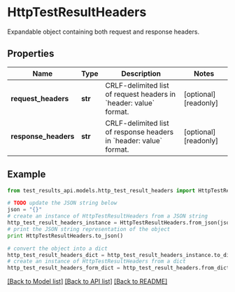 # HttpTestResultHeaders

Expandable object containing both request and response headers.

## Properties
Name | Type | Description | Notes
------------ | ------------- | ------------- | -------------
**request_headers** | **str** | CRLF-delimited list of request headers in &#x60;header: value&#x60; format. | [optional] [readonly] 
**response_headers** | **str** | CRLF-delimited list of response headers in &#x60;header: value&#x60; format. | [optional] [readonly] 

## Example

```python
from test_results_api.models.http_test_result_headers import HttpTestResultHeaders

# TODO update the JSON string below
json = "{}"
# create an instance of HttpTestResultHeaders from a JSON string
http_test_result_headers_instance = HttpTestResultHeaders.from_json(json)
# print the JSON string representation of the object
print HttpTestResultHeaders.to_json()

# convert the object into a dict
http_test_result_headers_dict = http_test_result_headers_instance.to_dict()
# create an instance of HttpTestResultHeaders from a dict
http_test_result_headers_form_dict = http_test_result_headers.from_dict(http_test_result_headers_dict)
```
[[Back to Model list]](../README.md#documentation-for-models) [[Back to API list]](../README.md#documentation-for-api-endpoints) [[Back to README]](../README.md)


